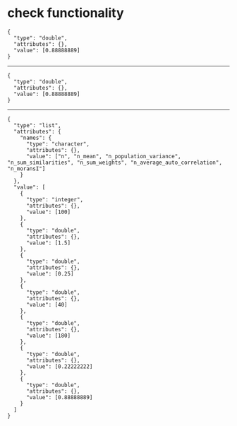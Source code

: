# check functionality

    {
      "type": "double",
      "attributes": {},
      "value": [0.88888889]
    }

---

    {
      "type": "double",
      "attributes": {},
      "value": [0.88888889]
    }

---

    {
      "type": "list",
      "attributes": {
        "names": {
          "type": "character",
          "attributes": {},
          "value": ["n", "n_mean", "n_population_variance", "n_sum_similarities", "n_sum_weights", "n_average_auto_correlation", "n_moransI"]
        }
      },
      "value": [
        {
          "type": "integer",
          "attributes": {},
          "value": [100]
        },
        {
          "type": "double",
          "attributes": {},
          "value": [1.5]
        },
        {
          "type": "double",
          "attributes": {},
          "value": [0.25]
        },
        {
          "type": "double",
          "attributes": {},
          "value": [40]
        },
        {
          "type": "double",
          "attributes": {},
          "value": [180]
        },
        {
          "type": "double",
          "attributes": {},
          "value": [0.22222222]
        },
        {
          "type": "double",
          "attributes": {},
          "value": [0.88888889]
        }
      ]
    }

